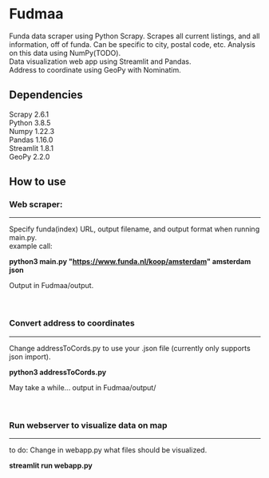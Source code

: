 # Fudmaa
Funda data scraper using Python Scrapy.
Scrapes all current listings, and all information, off of funda.
Can be specific to city, postal code, etc.
Analysis on this data using NumPy(TODO).  
Data visualization web app using Streamlit and Pandas.  
Address to coordinate using GeoPy with Nominatim.  

## Dependencies
Scrapy 2.6.1  
Python 3.8.5  
Numpy 1.22.3  
Pandas 1.16.0  
Streamlit 1.8.1  
GeoPy 2.2.0  

## How to use

### Web scraper:
--------------------
Specify funda(index) URL, output filename, and output format when running main.py.  
example call:  

__python3 main.py "https://www.funda.nl/koop/amsterdam" amsterdam json__  

Output in Fudmaa/output.  
<br>
<br>

### Convert address to coordinates
--------------------

Change addressToCords.py to use your .json file (currently only supports json import).  

__python3 addressToCords.py__  

May take a while... output in Fudmaa/output/  
<br>
<br>

### Run webserver to visualize data on map  
--------------------
to do: Change in webapp.py what files should be visualized.

__streamlit run webapp.py__  




